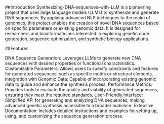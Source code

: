 ##Introduction
Synthesizing-DNA-sequences-with-LLM is a pioneering project that uses large language models (LLMs) to synthesize and generate DNA sequences. By applying advanced NLP techniques to the realm of genomics, this project enables the creation of novel DNA sequences based on specific parameters or existing genomic data. It is designed for researchers and bioinformaticians interested in exploring genetic code generation, sequence optimization, and synthetic biology applications.

##Features

DNA Sequence Generation: Leverages LLMs to generate new DNA sequences with desired properties or functional characteristics.
Customizable Parameters: Allows users to specify constraints and features for generated sequences, such as specific motifs or structural elements.
Integration with Genomic Data: Capable of incorporating existing genomic data to guide and enhance the synthesis process.
Performance Metrics: Provides tools to evaluate the quality and viability of generated sequences, ensuring they meet the required standards.
User-Friendly Interface: Simplified API for generating and analyzing DNA sequences, making advanced genetic synthesis accessible to a broader audience.
Extensive Documentation: Includes detailed instructions and examples for setting up, using, and customizing the sequence generation process.
